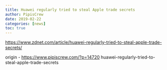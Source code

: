 ```yaml
---
title: Huawei regularly tried to steal Apple trade secrets
author: PipisCrew
date: 2019-02-22
categories: [news]
toc: true
---
```


https://www.zdnet.com/article/huawei-regularly-tried-to-steal-apple-trade-secrets/

origin - https://www.pipiscrew.com/?p=14720 huawei-regularly-tried-to-steal-apple-trade-secrets